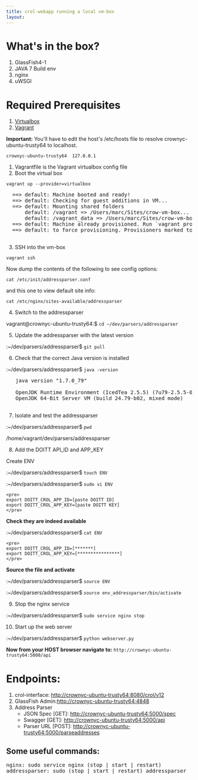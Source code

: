 ```yaml
---
title: crol-webapp running a local vm-box
layout:
---
```


# What's in the box?

  1. GlassFish4-1
  2. JAVA 7 Build env
  3. nginx
  4. uWSGI

# Required Prerequisites

  1. [Virtualbox](https://www.virtualbox.org/)
  2. [Vagrant](https://www.vagrantup.com/)

**Important:** You'll have to edit the host's /etc/hosts file to resolve crownyc-ubuntu-trusty64 to localhost.

```crownyc-ubuntu-trusty64	127.0.0.1```

  1. Vagrantfile is the Vagrant virtualbox config file
  2. Boot the virtual box

   ```vagrant up --provider=virtualbox```

  <pre>
  ==> default: Machine booted and ready!
  ==> default: Checking for guest additions in VM...
  ==> default: Mounting shared folders
      default: /vagrant => /Users/marc/Sites/crow-vm-box...
      default: /vagrant_data => /Users/marc/Sites/crow-vm-box/data...
  ==> default: Machine already provisioned. Run `vagrant provision` or use the `--provision`...
  ==> default: to force provisioning. Provisioners marked to run always will still run
  </pre>

  3. SSH into the vm-box

   ```vagrant ssh```

   Now dump the contents of the following to see config options:

   ```cat /etc/init/addressparser.conf```

   and this one to view default site info:

   ```cat /etc/nginx/sites-available/addressparser```

  4. Switch to the addressparser 

   vagrant@crownyc-ubuntu-trusty64:$ ```cd ~/dev/parsers/addressparser```

  5. Update the addressparser with the latest version

   :~/dev/parsers/addressparser$ ```git pull```

  6. Check that the correct Java version is installed

   :~/dev/parsers/addressparser$ ```java -version```

   <pre>
   java version "1.7.0_79"

   OpenJDK Runtime Environment (IcedTea 2.5.5) (7u79-2.5.5-0ubuntu0.14.04.2)
   OpenJDK 64-Bit Server VM (build 24.79-b02, mixed mode)
   </pre>

  7. Isolate and test the addressparser

   :~/dev/parsers/addressparser$ ```pwd```

   /home/vagrant/dev/parsers/addressparser

  8. Add the DOITT API_ID and APP_KEY

   Create ENV

   :~/dev/parsers/addressparser$ ```touch ENV```

   :~/dev/parsers/addressparser$ ```sudo vi ENV```

    <pre>
    export DOITT_CROL_APP_ID=[paste DOITT ID]
    export DOITT_CROL_APP_KEY=[paste DOITT KEY]
    </pre>

   **Check they are indeed available**

   :~/dev/parsers/addressparser$ ```cat ENV```

    <pre>
    export DOITT_CROL_APP_ID=[*******]
    export DOITT_CROL_APP_KEY=[****************]
    </pre>

   **Source the file and activate**

   :~/dev/parsers/addressparser$ ```source ENV```

   :~/dev/parsers/addressparser$ ```source env_addressparser/bin/activate```

  9. Stop the nginx service

   :~/dev/parsers/addressparser$ ```sudo service nginx stop```

  10. Start up the web server

   :~/dev/parsers/addressparser$ ```python webserver.py```

   **Now from your HOST browser navigate to:** ```http://crownyc-ubuntu-trusty64:5000/api```

# Endpoints:
  1. crol-interface: [http://crownyc-ubuntu-trusty64:8080/crol/v12](http://crownyc-ubuntu-trusty64:8080/crol/v12)
  2. GlassFish Admin:[http://crownyc-ubuntu-trusty64:4848](http://crownyc-ubuntu-trusty64:4848)
  3. Address Parser 
     - JSON Spec [GET]: [http://crownyc-ubuntu-trusty64:5000/spec](http://crownyc-ubuntu-trusty64:5000/spec)
     - Swagger [GET]: [http://crownyc-ubuntu-trusty64:5000/api](http://crownyc-ubuntu-trusty64:5000/api)
     - Parser URL [POST]: [http://crownyc-ubuntu-trusty64:5000/parseaddresses](http://crownyc-ubuntu-trusty64:5000/parseaddresses)

## Some useful commands: 

<pre>
nginx: sudo service nginx (stop | start | restart)
addressparser: sudo (stop | start | restart) addressparser
</pre>
